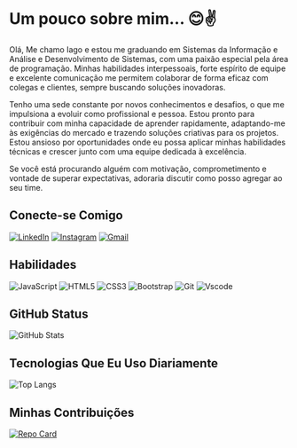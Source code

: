 # Um pouco sobre mim... 😊✌️
Olá, Me chamo Iago e estou me graduando em Sistemas da Informação e Análise e Desenvolvimento de Sistemas, com uma paixão especial pela área de programação. Minhas habilidades interpessoais, forte espírito de equipe e excelente comunicação me permitem colaborar de forma eficaz com colegas e clientes, sempre buscando soluções inovadoras.

Tenho uma sede constante por novos conhecimentos e desafios, o que me impulsiona a evoluir como profissional e pessoa. Estou pronto para contribuir com minha capacidade de aprender rapidamente, adaptando-me às exigências do mercado e trazendo soluções criativas para os projetos. Estou ansioso por oportunidades onde eu possa aplicar minhas habilidades técnicas e crescer junto com uma equipe dedicada à excelência.

Se você está procurando alguém com motivação, comprometimento e vontade de superar expectativas, adoraria discutir como posso agregar ao seu time.

## Conecte-se Comigo
[![LinkedIn](https://img.shields.io/badge/LinkedIn-0077B5?style=for-the-badge&logo=linkedin&logoColor=white)](https://www.linkedin.com/in/iago-ferreira-9278ab257/)
[![Instagram](https://img.shields.io/badge/-Instagram-%23E4405F?style=for-the-badge&logo=instagram&logoColor=white)](https://instagram.com/iagoferreira.s?igshid=ZDc4ODBmNjlmNQ==)
[![Gmail](https://img.shields.io/badge/Gmail-333333?style=for-the-badge&logo=gmail&logoColor=red)](mailto:iagoferreira008@gmail.com)
## Habilidades
![JavaScript](https://img.shields.io/badge/JavaScript-F7DF1E?style=for-the-badge&logo=javascript&logoColor=black)
![HTML5](https://img.shields.io/badge/HTML5-E34F26?style=for-the-badge&logo=html5&logoColor=white)
![CSS3](https://img.shields.io/badge/CSS3-1572B6?style=for-the-badge&logo=css3&logoColor=white)
![Bootstrap](https://img.shields.io/badge/-boostrap-0D1117?style=for-the-badge&logo=bootstrap&labelColor=0D1117)
![Git](https://img.shields.io/badge/GIT-E44C30?style=for-the-badge&logo=git&logoColor=white)
![Vscode](https://img.shields.io/badge/Vscode-007ACC?style=for-the-badge&logo=visual-studio-code&logoColor=white)


## GitHub Status
![GitHub Stats](https://github-readme-stats.vercel.app/api?username=Iago-Ferreira-Silva&theme=transparent&bg_color=000&border_color=30A3DC&show_icons=true&icon_color=30A3DC&title_color=E94D5F&text_color=fff&hide_title=true)

## Tecnologias Que Eu Uso Diariamente
![Top Langs](https://github-readme-stats-git-masterrstaa-rickstaa.vercel.app/api/top-langs/?username=Iago-Ferreira-Silva&layout=compact&bg_color=000&border_color=30A3DC&title_color=fff&text_color=FFF&hide_title=true)


## Minhas Contribuições
[![Repo Card](https://github-readme-stats.vercel.app/api/pin/?username=Iago-Ferreira-Silva&repo=dio-lab-open-source&bg_color=000&border_color=30A3DC&show_icons=true&icon_color=30A3DC&title_color=fff&text_color=fff)](https://github.com/Iago-Ferreira-Silva/dio-lab-open-source)
